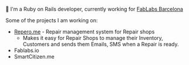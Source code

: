 👋 I'm a Ruby on Rails developer, currently working for [FabLabs Barcelona](https://fablabbcn.org/)


Some of the projects I am working on:

- [Repero.me](https://repero.me) - Repair management system for Repair shops
   - Makes it easy for Repair Shops to manage their Inventory, Customers and sends them Emails, SMS when a Repair is ready.
- Fablabs.io
- SmartCitizen.me

